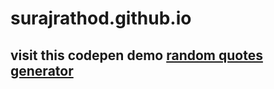 # surajrathod.github.io
## visit this codepen demo [random quotes generator](https://codepen.io/surajrathod/full/aJPpEx/)
